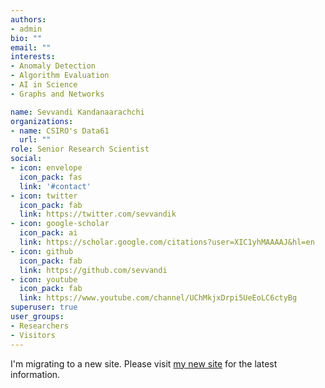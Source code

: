 ```yaml
---
authors:
- admin
bio: ""
email: ""
interests:
- Anomaly Detection
- Algorithm Evaluation 
- AI in Science
- Graphs and Networks

name: Sevvandi Kandanaarachchi
organizations:
- name: CSIRO's Data61
  url: ""
role: Senior Research Scientist
social:
- icon: envelope
  icon_pack: fas
  link: '#contact'
- icon: twitter
  icon_pack: fab
  link: https://twitter.com/sevvandik
- icon: google-scholar
  icon_pack: ai
  link: https://scholar.google.com/citations?user=XIC1yhMAAAAJ&hl=en
- icon: github
  icon_pack: fab
  link: https://github.com/sevvandi
- icon: youtube  
  icon_pack: fab
  link: https://www.youtube.com/channel/UChMkjxDrpi5UeEoLC6ctyBg
superuser: true
user_groups:
- Researchers
- Visitors
---
```


I'm migrating to a new site. Please visit [my new site](https://sevvandi.github.io/) for the latest information.


